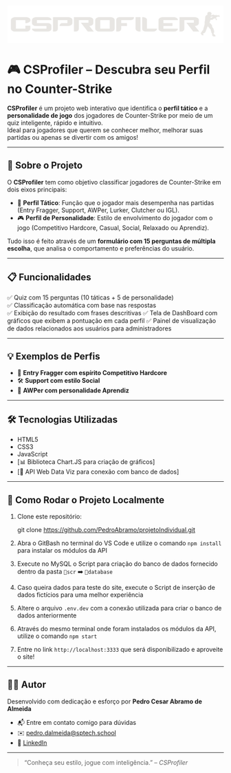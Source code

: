![logo CSPROFILER](public/css/images/csprofiler.png)
# 🎮 CSProfiler – Descubra seu Perfil no Counter-Strike

**CSProfiler** é um projeto web interativo que identifica o **perfil tático** e a **personalidade de jogo** dos jogadores de Counter-Strike por meio de um quiz inteligente, rápido e intuitivo.  
Ideal para jogadores que querem se conhecer melhor, melhorar suas partidas ou apenas se divertir com os amigos!

---

## 🧠 Sobre o Projeto

O **CSProfiler** tem como objetivo classificar jogadores de Counter-Strike em dois eixos principais:

- 🔫 **Perfil Tático**: Função que o jogador mais desempenha nas partidas (Entry Fragger, Support, AWPer, Lurker, Clutcher ou IGL).
- 🎮 **Perfil de Personalidade**: Estilo de envolvimento do jogador com o jogo (Competitivo Hardcore, Casual, Social, Relaxado ou Aprendiz).

Tudo isso é feito através de um **formulário com 15 perguntas de múltipla escolha**, que analisa o comportamento e preferências do usuário.

---

## 📋 Funcionalidades

✅ Quiz com 15 perguntas (10 táticas + 5 de personalidade)  
✅ Classificação automática com base nas respostas  
✅ Exibição do resultado com frases descritivas
✅ Tela de DashBoard com gráficos que exibem a pontuação em cada perfil
✅ Painel de visualização de dados relacionados aos usuários para administradores



---

## 💡 Exemplos de Perfis

- 🧨 **Entry Fragger com espírito Competitivo Hardcore**  
- 🛠️ **Support com estilo Social**  
- 🎯 **AWPer com personalidade Aprendiz**

---

## 🛠️ Tecnologias Utilizadas

- HTML5  
- CSS3  
- JavaScript 
- [📊 Biblioteca Chart.JS para criação de gráficos]
- [🔗 API Web Data Viz para conexão com banco de dados]


---


## 🚀 Como Rodar o Projeto Localmente

1. Clone este repositório:
   
   git clone https://github.com/PedroAbramo/projetoIndividual.git

2. Abra o GitBash no terminal do VS Code e utilize o comando `npm install` para instalar os módulos da API

3. Execute no MySQL o Script para criação do banco de dados fornecido dentro da pasta `📁scr` ➡️ `📁database`

4. Caso queira dados para teste do site, execute o Script de inserção de dados fictícios para uma melhor experiência

5. Altere o arquivo `.env.dev` com a conexão utilizada para criar o banco de dados anteriormente

5. Através do mesmo terminal onde foram instalados os módulos da API, utilize o comando `npm start`

4. Entre no link `http://localhost:3333` que será disponibilizado e aproveite o site!



---

## 👨‍💻 Autor

Desenvolvido com dedicação e esforço por **Pedro Cesar Abramo de Almeida**  
- 📬 Entre em contato comigo para dúvidas
- ✉️ pedro.dalmeida@sptech.school 
- 🔗 [LinkedIn](https://www.linkedin.com/in/pedro-cesar-0a91002ab/)

---

> “Conheça seu estilo, jogue com inteligência.” – *CSProfiler*

